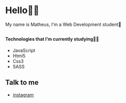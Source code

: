 # Hello👨‍💻

  
My name is Matheus, I'm a Web Development student🤙


##

#### Technologies that I’m currently studying🧑‍💻





- JavaScript
- Html5
- Css3
- SASS

##

## Talk to me

- [instagram](https://www.instagram.com/thematheusdev/?hl=pt-br)


